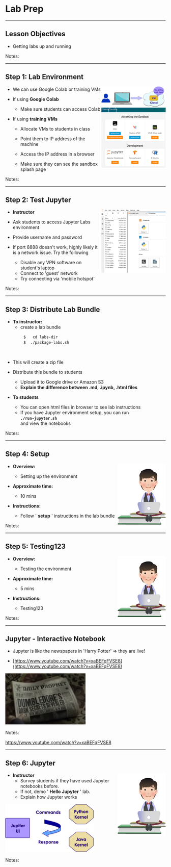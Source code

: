 # Lab Prep

---

## Lesson Objectives

 * Getting labs up and running

Notes:




---

## Step 1: Lab Environment

<img src="../../assets/images/generic/lab-setup.png" style="width:40%;float:right;"/><!-- {"left" : 1.84, "top" : 6.25, "height" : 2.18, "width" : 6.57} -->
<img src="../../assets/images/generic/training-sandbox-1.png" style="max-width:40%;float:right;clear:both;"/><!-- {"left" : 5.8, "top" : 1.1, "height" : 4.02, "width" : 4.3} -->

* We can use Google Colab or training VMs

* If using **Google Colab**
  - Make sure students can access Colab

* If using **training VMs**
  - Allocate VMs to students in class

  - Point them to IP address of the machine

  - Access the IP address in a browser

  - Make sure they can see the sandbox splash page




Notes:



---

## Step 2: Test Jupyter

<img src="../../assets/images/generic/jupyter-labs-1.png" style="max-width:40%;float:right;"/> <!-- {"left" : 5.52, "top" : 1.8, "height" : 4.4, "width" : 4.46} -->


 *  **Instructor**

 * Ask students to access Jupyter Labs environment

 * Provide username and password

 * If port 8888 doesn't work, highly likely it is a network issue. Try the following
     - Disable any VPN software on student's laptop
     - Connect to 'guest' network
     - Try connecting via 'mobile hotspot'

Notes:



---

## Step 3: Distribute Lab Bundle

 *  **To instructor:**
    - create a lab bundle

```bash
        $   cd labs-dir
        $  ./package-labs.sh
```

<!-- {"left" : 0, "top" : 2.37, "height" : 1.05, "width" : 5.62} -->

<br/>

 * This will create a zip file
 *  Distribute this bundle to students
    - Upload it to Google drive or Amazon S3
    - **Explain the difference between .md, .ipynb, .html files**

 *  **To students**
     - You can open html files in browser to see lab instructions
     - If you have Jupyter environment setup, you can run   
     __`./run-jupyter.sh`__   
     and view the notebooks

Notes:



---

## Step 4: Setup

<img src="../../assets/images/icons/individual-labs.png"  style="max-width:30%;float:right;" /><!-- {"left" : 7.02, "top" : 1.16, "height" : 3.88, "width" : 2.91} -->

 *  **Overview:**

     - Setting up the environment

 *  **Approximate time:**

     - 10 mins

 *  **Instructions:**

     - Follow  ' **setup** '  instructions in the lab bundle

Notes:



---

## Step 5:  Testing123

<img src="../../assets/images/icons/individual-labs.png"  style="max-width:30%;float:right;" /><!-- {"left" : 7.02, "top" : 1.16, "height" : 3.88, "width" : 2.91} -->

 *  **Overview:**

     - Testing the environment

 *  **Approximate time:**

     - 5 mins

 *  **Instructions:**

     - Testing123

Notes:



---

## Jupyter - Interactive Notebook

 * Jupyter is like the newspapers in 'Harry Potter' => they are live!

 * [https://www.youtube.com/watch?v=xaBEFqFVSE8](https://www.youtube.com/watch?v=xaBEFqFVSE8)

<img src="../../assets/images/machine-learning/3rd-party/Machine-Learning-Lab-Prep-Jupyter-Interactive-Notebook-0.png" style="width:50%;"><!-- {"left" : 1.02, "top" : 3.06, "height" : 5.19, "width" : 8.21} -->



Notes:

https://www.youtube.com/watch?v=xaBEFqFVSE8





---

## Step 6: Jupyter

<img src="../../assets/images/icons/individual-labs.png"  style="max-width:30%;float:right;" /><!-- {"left" : 7.64, "top" : 0.82, "height" : 3.3, "width" : 2.47} -->

 *  **Instructor**
    - Survey students if they have used Jupyter notebooks before.
    - If not, demo ' **Hello Jupyter** ' lab.
    - Explain how Jupyter works

<img src="../../assets/images/machine-learning/jupyter.png" style="width:55%;"><!-- {"left" : 2.07, "top" : 5.09, "height" : 3.3, "width" : 6.1} -->


Notes:
